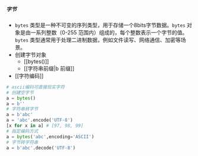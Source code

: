 ##### 字节
- `bytes` 类型是一种不可变的序列类型，用于存储一个8bits字节数据。`bytes` 对象是由一系列整数（0-255 范围内）组成的，每个整数表示一个字节的值。`bytes` 类型通常用于处理二进制数据，例如文件读写、网络通信、加密等场景。
- 创建字节对象
	- [[bytes()]]
	- [[字符串前缀|b 前缀]]
- [[字符编码]]
```python
# ascii编码可直接现实字符
# 创建空字节
a = bytes()
a = b''
# 字符串转字节
a = b'abc'
a = 'abc'.encode('UTF-8')
[x for x in a] # [97, 98, 99]
# 指定编码方式
a = bytes('abc',encoding='ASCII')
# 字节转字符串
a = b'abc'.decode('UTF-8')
```